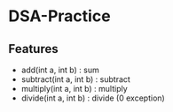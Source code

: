 # DSA-Practice

## Features
- add(int a, int b) : sum
- subtract(int a, int b) : subtract
- multiply(int a, int b) : multiply
- divide(int a, int b) : divide (0 exception)
